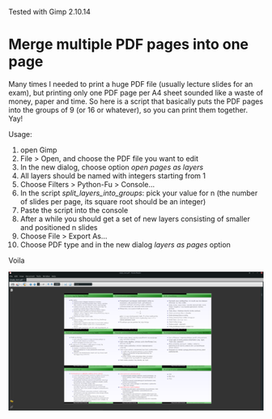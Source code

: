 Tested with Gimp 2.10.14

# Merge multiple PDF pages into one page
Many times I needed to print a huge PDF file (usually lecture slides for an exam), but printing only one PDF page per A4 sheet sounded like a waste of money, paper and time. So here is a script that basically puts the PDF pages into the groups of 9 (or 16 or whatever), so you can print them together. Yay!

Usage: 
1. open Gimp
2. File > Open, and choose the PDF file you want to edit 
3. In the new dialog, choose option *open pages as layers*
4. All layers should be named with integers starting from 1
5. Choose Filters > Python-Fu > Console...
6. In the script *split_layers_into_groups*: pick your value for n (the number of slides per page, its square root should be an integer)
7. Paste the script into the console
8. After a while you should get a set of new layers consisting of smaller and positioned n slides
9. Choose File > Export As... 
10. Choose PDF type and in the new dialog *layers as pages* option

Voila

![screenshot](screen.png)
